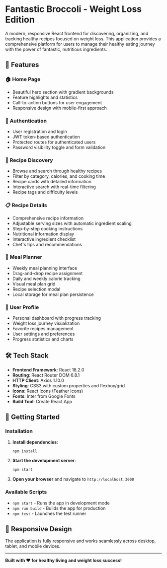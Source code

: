 # Fantastic Broccoli - Weight Loss Edition

A modern, responsive React frontend for discovering, organizing, and tracking healthy recipes focused on weight loss. This application provides a comprehensive platform for users to manage their healthy eating journey with the power of fantastic, nutritious ingredients.

## 🚀 Features

### 🏠 **Home Page**

- Beautiful hero section with gradient backgrounds
- Feature highlights and statistics
- Call-to-action buttons for user engagement
- Responsive design with mobile-first approach

### 🔐 **Authentication**

- User registration and login
- JWT token-based authentication
- Protected routes for authenticated users
- Password visibility toggle and form validation

### 📖 **Recipe Discovery**

- Browse and search through healthy recipes
- Filter by category, calories, and cooking time
- Recipe cards with detailed information
- Interactive search with real-time filtering
- Recipe tags and difficulty levels

### 📋 **Recipe Details**

- Comprehensive recipe information
- Adjustable serving sizes with automatic ingredient scaling
- Step-by-step cooking instructions
- Nutritional information display
- Interactive ingredient checklist
- Chef's tips and recommendations

### 📅 **Meal Planner**

- Weekly meal planning interface
- Drag-and-drop recipe assignment
- Daily and weekly calorie tracking
- Visual meal plan grid
- Recipe selection modal
- Local storage for meal plan persistence

### 👤 **User Profile**

- Personal dashboard with progress tracking
- Weight loss journey visualization
- Favorite recipes management
- User settings and preferences
- Progress statistics and charts

## 🛠 Tech Stack

- **Frontend Framework**: React 18.2.0
- **Routing**: React Router DOM 6.8.1
- **HTTP Client**: Axios 1.10.0
- **Styling**: CSS3 with custom properties and flexbox/grid
- **Icons**: React Icons (Feather Icons)
- **Fonts**: Inter from Google Fonts
- **Build Tool**: Create React App

## 🚀 Getting Started

### Installation

1. **Install dependencies**:

   ```bash
   npm install
   ```

2. **Start the development server**:

   ```bash
   npm start
   ```

3. **Open your browser** and navigate to `http://localhost:3000`

### Available Scripts

- `npm start` - Runs the app in development mode
- `npm run build` - Builds the app for production
- `npm test` - Launches the test runner

## 📱 Responsive Design

The application is fully responsive and works seamlessly across desktop, tablet, and mobile devices.

---

**Built with ❤️ for healthy living and weight loss success!**
